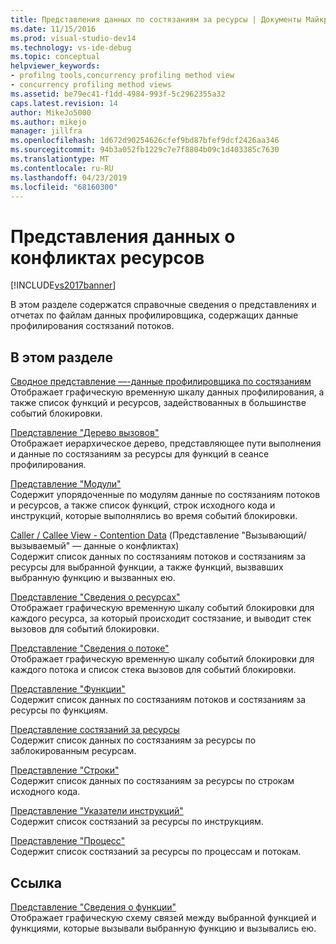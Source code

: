 ```yaml
---
title: Представления данных по состязаниям за ресурсы | Документы Майкрософт
ms.date: 11/15/2016
ms.prod: visual-studio-dev14
ms.technology: vs-ide-debug
ms.topic: conceptual
helpviewer_keywords:
- profilng tools,concurrency profiling method view
- concurrency profiling method views
ms.assetid: be79ec41-f1dd-4984-993f-5c2962355a32
caps.latest.revision: 14
author: MikeJo5000
ms.author: mikejo
manager: jillfra
ms.openlocfilehash: 1d672d90254626cfef9bd87bfef9dcf2426aa346
ms.sourcegitcommit: 94b3a052fb1229c7e7f8804b09c1d403385c7630
ms.translationtype: MT
ms.contentlocale: ru-RU
ms.lasthandoff: 04/23/2019
ms.locfileid: "68160300"
---
```

# <a name="resource-contention-data-views"></a>Представления данных о конфликтах ресурсов
[!INCLUDE[vs2017banner](../includes/vs2017banner.md)]

В этом разделе содержатся справочные сведения о представлениях и отчетах по файлам данных профилировщика, содержащих данные профилирования состязаний потоков.  
  
## <a name="in-this-section"></a>В этом разделе  
 [Сводное представление —-данные профилировщика по состязаниям](../profiling/resource-contention-data-views.md)  
 Отображает графическую временную шкалу данных профилирования, а также список функций и ресурсов, задействованных в большинстве событий блокировки.  
  
 [Представление "Дерево вызовов"](../profiling/call-tree-view-contention-data.md)  
 Отображает иерархическое дерево, представляющее пути выполнения и данные по состязаниям за ресурсы для функций в сеансе профилирования.  
  
 [Представление "Модули"](../profiling/modules-view-contention-data.md)  
 Содержит упорядоченные по модулям данные по состязаниям потоков и ресурсов, а также список функций, строк исходного кода и инструкций, которые выполнялись во время событий блокировки.  
  
 [Caller / Callee View -  Contention Data](../profiling/caller-callee-view-contention-data.md) (Представление "Вызывающий/вызываемый" — данные о конфликтах)  
 Содержит список данных по состязаниям потоков и состязаниям за ресурсы для выбранной функции, а также функций, вызвавших выбранную функцию и вызванных ею.  
  
 [Представление "Сведения о ресурсах"](../profiling/resource-details-view-contention-data.md)  
 Отображает графическую временную шкалу событий блокировки для каждого ресурса, за который происходит состязание, и выводит стек вызовов для событий блокировки.  
  
 [Представление "Сведения о потоке"](../profiling/thread-details-view-contention-data.md)  
 Отображает графическую временную шкалу событий блокировки для каждого потока и список стека вызовов для событий блокировки.  
  
 [Представление "Функции"](../profiling/functions-view-contention-data.md)  
 Содержит список данных по состязаниям потоков и состязаниям за ресурсы по функциям.  
  
 [Представление состязаний за ресурсы](../profiling/resource-contentions-view-contention-data.md)  
 Содержит список данных по состязаниям за ресурсы по заблокированным ресурсам.  
  
 [Представление "Строки"](../profiling/lines-view-contention-data.md)  
 Содержит список данных по состязаниям за ресурсы по строкам исходного кода.  
  
 [Представление "Указатели инструкций"](../profiling/instruction-pointers-ips-view-contention-data.md)  
 Содержит список состязаний за ресурсы по инструкциям.  
  
 [Представление "Процесс"](../profiling/process-view-contention-data.md)  
 Содержит список состязаний за ресурсы по процессам и потокам.  
  
## <a name="reference"></a>Ссылка  
 [Представление "Сведения о функции"](../profiling/function-details-view.md)  
 Отображает графическую схему связей между выбранной функцией и функциями, которые вызывали выбранную функцию и вызывались ею.
